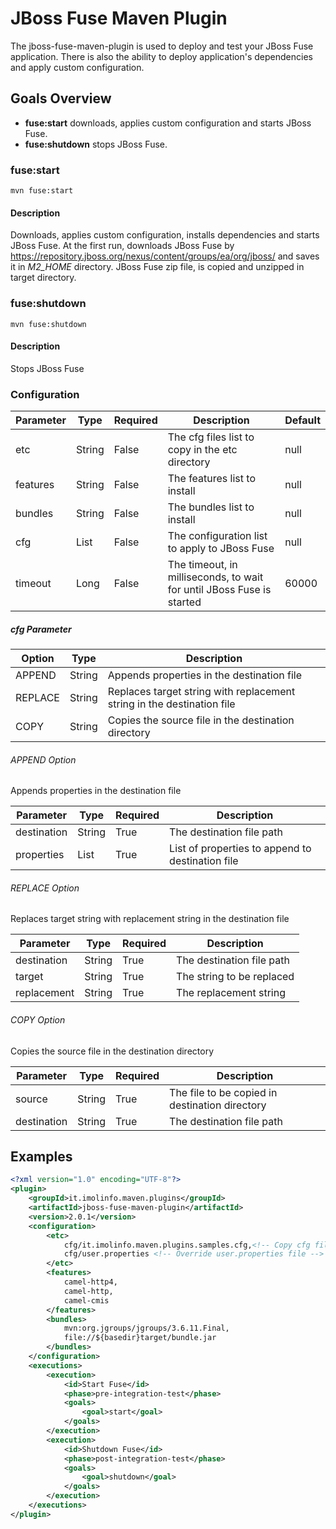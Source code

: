 # JBoss Fuse Maven Plugin
The jboss-fuse-maven-plugin is used to deploy and test your JBoss Fuse application. There is also the ability to deploy application's dependencies and apply custom configuration.

## Goals Overview
* **fuse:start** downloads, applies custom configuration and starts JBoss Fuse.
* **fuse:shutdown** stops JBoss Fuse.

### fuse:start

```
mvn fuse:start
```

#### Description

Downloads, applies custom configuration, installs dependencies and starts JBoss Fuse.
At the first run, downloads JBoss Fuse by https://repository.jboss.org/nexus/content/groups/ea/org/jboss/ and saves it in *M2_HOME* directory. JBoss Fuse zip file, is copied and unzipped in target directory.

### fuse:shutdown

```
mvn fuse:shutdown
```

#### Description

Stops JBoss Fuse


### Configuration

| Parameter | Type | Required | Description | Default |
|---|---|---|---|---|
| etc | String | False | The cfg files list to copy in the etc directory| null |
| features | String | False | The features list to install | null |
| bundles | String | False | The bundles list to install | null |
| cfg | List | False | The configuration list to apply to JBoss Fuse | null |
| timeout | Long | False | The timeout, in milliseconds, to wait for until JBoss Fuse is started | 60000 |

##### cfg Parameter

| Option | Type | Description |
|---|---|---|
| APPEND | String | Appends properties in the destination file |
| REPLACE | String | Replaces target string with replacement string in the destination file |
| COPY | String | Copies the source file in the destination directory |

###### APPEND Option
Appends properties in the destination file

| Parameter | Type | Required | Description |
|---|---|---|---|
|destination|String|True|The destination file path|
|properties|List|True|List of properties to append to destination file|

###### REPLACE Option
Replaces target string with replacement string in the destination file

| Parameter | Type | Required | Description |
|---|---|---|---|
|destination|String|True|The destination file path|
|target|String|True|The string to be replaced|
|replacement|String|True|The replacement string|

###### COPY Option
Copies the source file in the destination directory

| Parameter | Type | Required | Description |
|---|---|---|---|
|source|String|True|The file to be copied in destination directory |
|destination|String|True|The destination file path|

## Examples
```xml
<?xml version="1.0" encoding="UTF-8"?>
<plugin>
	<groupId>it.imolinfo.maven.plugins</groupId>
	<artifactId>jboss-fuse-maven-plugin</artifactId>
	<version>2.0.1</version>
	<configuration>
    	<etc>
        	cfg/it.imolinfo.maven.plugins.samples.cfg,<!-- Copy cfg file in the etc directory -->
        	cfg/user.properties <!-- Override user.properties file -->
    	</etc>
    	<features>
        	camel-http4,
        	camel-http,
        	camel-cmis
    	</features>
    	<bundles>
        	mvn:org.jgroups/jgroups/3.6.11.Final,
        	file://${basedir}target/bundle.jar
    	</bundles>
	</configuration>
	<executions>
    	<execution>
        	<id>Start Fuse</id>
        	<phase>pre-integration-test</phase>
        	<goals>
          		<goal>start</goal>
        	</goals>
    	</execution>
    	<execution>
        	<id>Shutdown Fuse</id>
        	<phase>post-integration-test</phase>
        	<goals>
            	<goal>shutdown</goal>
        	</goals>
    	</execution>
	</executions>
</plugin>
```
